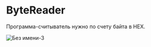 # ByteReader
Программа-считыватель нужно по счету байта в HEX.

![Без имени-3](https://user-images.githubusercontent.com/21084600/169844942-e637ef3c-d0c4-4a93-8c1a-2689af432f59.jpg)
